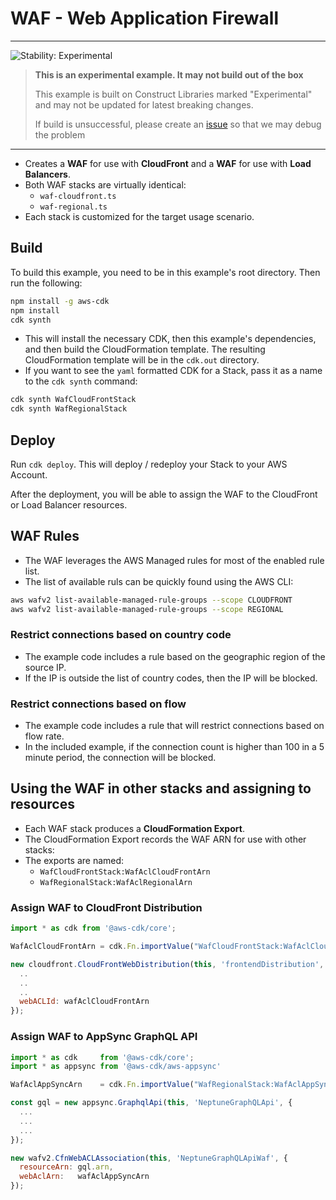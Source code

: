 # WAF - Web Application Firewall

<!--BEGIN STABILITY BANNER-->

---

![Stability: Experimental](https://img.shields.io/badge/stability-Experimental-important.svg?style=for-the-badge)

> **This is an experimental example. It may not build out of the box**
>
> This example is built on Construct Libraries marked "Experimental" and may not be updated for latest breaking changes.
>
> If build is unsuccessful, please create an [issue](https://github.com/aws-samples/aws-cdk-examples/issues/new) so that we may debug the problem

---

<!--END STABILITY BANNER-->

- Creates a **WAF** for use with **CloudFront** and a **WAF** for use with **Load Balancers**.
- Both WAF stacks are virtually identical:
  - `waf-cloudfront.ts`
  - `waf-regional.ts`
- Each stack is customized for the target usage scenario.

## Build

To build this example, you need to be in this example's root directory. Then run the following:

```bash
npm install -g aws-cdk
npm install
cdk synth
```

- This will install the necessary CDK, then this example's dependencies, and then build the CloudFormation template. The resulting CloudFormation template will be in the `cdk.out` directory.
- If you want to see the `yaml` formatted CDK for a Stack, pass it as a name to the `cdk synth` command:

```bash
cdk synth WafCloudFrontStack
cdk synth WafRegionalStack
```

## Deploy

Run `cdk deploy`. This will deploy / redeploy your Stack to your AWS Account.

After the deployment, you will be able to assign the WAF to the CloudFront or Load Balancer resources.

## WAF Rules

- The WAF leverages the AWS Managed rules for most of the enabled rule list.
- The list of available ruls can be quickly found using the AWS CLI:

```bash
aws wafv2 list-available-managed-rule-groups --scope CLOUDFRONT
aws wafv2 list-available-managed-rule-groups --scope REGIONAL
```

### Restrict connections based on country code

- The example code includes a rule based on the geographic region of the source IP.
- If the IP is outside the list of country codes, then the IP will be blocked.

### Restrict connections based on flow

- The example code includes a rule that will restrict connections based on flow rate.
- In the included example, if the connection count is higher than 100 in a 5 minute period, the connection will be blocked.

## Using the WAF in other stacks and assigning to resources

- Each WAF stack produces a **CloudFormation Export**.
- The CloudFormation Export records the WAF ARN for use with other stacks:
- The exports are named:
  - `WafCloudFrontStack:WafAclCloudFrontArn`
  - `WafRegionalStack:WafAclRegionalArn`

### Assign WAF to CloudFront Distribution

```javascript
import * as cdk from '@aws-cdk/core';

WafAclCloudFrontArn = cdk.Fn.importValue("WafCloudFrontStack:WafAclCloudFrontArn");

new cloudfront.CloudFrontWebDistribution(this, 'frontendDistribution', {
  ..
  ..
  ..
  webACLId: wafAclCloudFrontArn
});
```

### Assign WAF to AppSync GraphQL API

```javascript
import * as cdk     from '@aws-cdk/core';
import * as appsync from '@aws-cdk/aws-appsync'

WafAclAppSyncArn    = cdk.Fn.importValue("WafRegionalStack:WafAclAppSyncArn");

const gql = new appsync.GraphqlApi(this, 'NeptuneGraphQLApi', {
  ...
  ...
  ...
});

new wafv2.CfnWebACLAssociation(this, 'NeptuneGraphQLApiWaf', {
  resourceArn: gql.arn,
  webAclArn:   wafAclAppSyncArn
});
```
